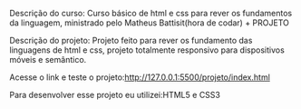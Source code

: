 
Descrição do curso:
Curso básico de html e css para rever os fundamentos da linguagem, ministrado pelo Matheus Battisit(hora de codar) + PROJETO

Descrição do projeto:
Projeto feito para rever os fundamento das linguagens de html e css, projeto totalmente responsivo para dispositivos móveis e semântico.

Acesse o link e teste o projeto:http://127.0.0.1:5500/projeto/index.html

Para desenvolver esse projeto eu utilizei:HTML5 e CSS3
